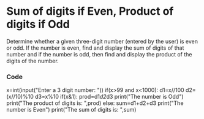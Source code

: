 # Sum of digits if Even, Product of digits if Odd

Determine whether a given three-digit number (entered by the user) is even or odd. If the number is even,
find and display the sum of digits of that number and if the number is odd, then find and display 
the product of the digits of the number.

### Code
x=int(input("Enter a 3 digit number: "))
if(x>99 and x<1000):
    d1=x//100
    d2=(x//10)%10
    d3=x%10
if(x&1):
    prod=d1*d2*d3
    print("The number is Odd")
    print("The product of digits is: ",prod)
else:
    sum=d1+d2+d3
    print("The number is Even")
    print("The sum of digits is: ",sum)
